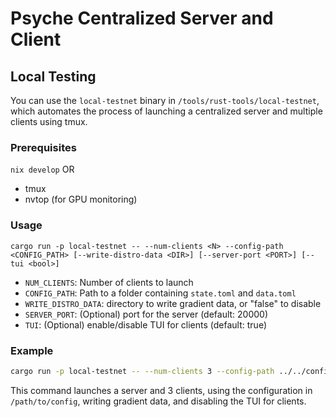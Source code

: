 # Psyche Centralized Server and Client

## Local Testing

You can use the `local-testnet` binary in `/tools/rust-tools/local-testnet`, which automates the process of launching a centralized server and multiple clients using tmux.

### Prerequisites

`nix develop` OR

- tmux
- nvtop (for GPU monitoring)

### Usage

```
cargo run -p local-testnet -- --num-clients <N> --config-path <CONFIG_PATH> [--write-distro-data <DIR>] [--server-port <PORT>] [--tui <bool>]
```

- `NUM_CLIENTS`: Number of clients to launch
- `CONFIG_PATH`: Path to a folder containing `state.toml` and `data.toml`
- `WRITE_DISTRO_DATA`: directory to write gradient data, or "false" to disable
- `SERVER_PORT`: (Optional) port for the server (default: 20000)
- `TUI`: (Optional) enable/disable TUI for clients (default: true)

### Example

```bash
cargo run -p local-testnet -- --num-clients 3 --config-path ../../config/llama2-20m-dolma-noverify-no-checkpointer --write-distro-data ./distro-data/llama2-20m-noverify --tui false
```

This command launches a server and 3 clients, using the configuration in `/path/to/config`, writing gradient data, and disabling the TUI for clients.
